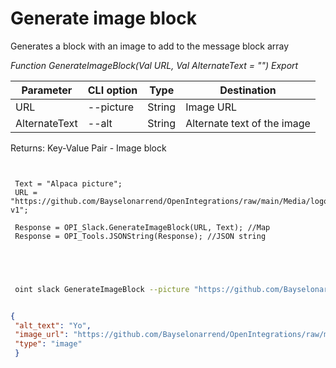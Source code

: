 ﻿---
sidebar_position: 1
---

# Generate image block
 Generates a block with an image to add to the message block array


*Function GenerateImageBlock(Val URL, Val AlternateText = "") Export*

 | Parameter | CLI option | Type | Destination |
 |-|-|-|-|
 | URL | --picture | String | Image URL |
 | AlternateText | --alt | String | Alternate text of the image |

 
 Returns: Key-Value Pair - Image block

```bsl title="Code example"
	
 
 Text = "Alpaca picture";
 URL = "https://github.com/Bayselonarrend/OpenIntegrations/raw/main/Media/logo.png?v1";
 
 Response = OPI_Slack.GenerateImageBlock(URL, Text); //Map
 Response = OPI_Tools.JSONString(Response); //JSON string
 

	
```

```sh title="CLI command example"
 
 oint slack GenerateImageBlock --picture "https://github.com/Bayselonarrend/OpenIntegrations/raw/main/Media/logo.png?v1" --alt %alt%


```


```json title="Result"

{
 "alt_text": "Yo",
 "image_url": "https://github.com/Bayselonarrend/OpenIntegrations/raw/main/Media/logo.png?v1",
 "type": "image"
 }

```

